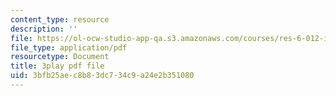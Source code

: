 ```yaml
---
content_type: resource
description: ''
file: https://ol-ocw-studio-app-qa.s3.amazonaws.com/courses/res-6-012-introduction-to-probability-spring-2018/3bfb25aec8b83dc734c9a24e2b351080_-0pzpXHq_io.pdf
file_type: application/pdf
resourcetype: Document
title: 3play pdf file
uid: 3bfb25ae-c8b8-3dc7-34c9-a24e2b351080
---
```

